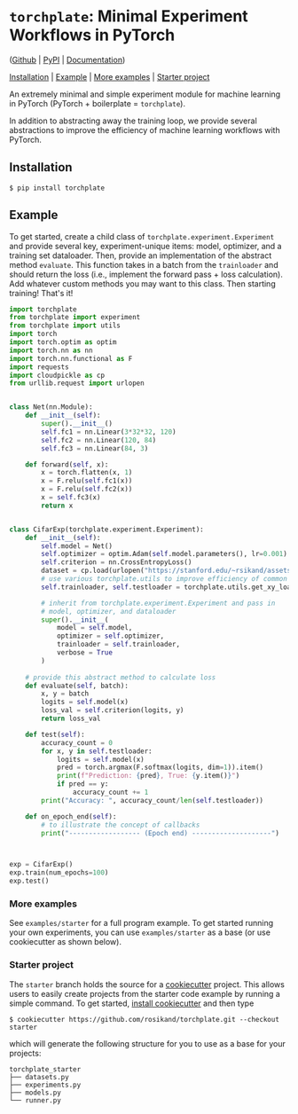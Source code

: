# `torchplate`: Minimal Experiment Workflows in PyTorch 

([Github](https://github.com/rosikand/torchplate) | [PyPI](https://pypi.org/project/torchplate) | [Documentation](https://rosikand.github.io/torchplate/))

[Installation](#installation) | [Example](#example) | [More examples](#more-examples) | [Starter project](#starter-project) 

An extremely minimal and simple experiment module for machine learning in PyTorch (PyTorch + boilerplate = `torchplate`).

In addition to abstracting away the training loop, we provide several abstractions to improve the efficiency of machine learning workflows with PyTorch. 

## Installation 

```
$ pip install torchplate
```

## Example 

To get started, create a child class of `torchplate.experiment.Experiment` and provide several key, experiment-unique items: model, optimizer, and a training set dataloader. Then, provide an implementation of the abstract method `evaluate`. This function takes in a batch from the `trainloader` and should return the loss (i.e., implement the forward pass + loss calculation). Add whatever custom methods you may want to this class. Then starting training! That's it! 

```python
import torchplate
from torchplate import experiment
from torchplate import utils
import torch
import torch.optim as optim
import torch.nn as nn
import torch.nn.functional as F
import requests
import cloudpickle as cp
from urllib.request import urlopen


class Net(nn.Module):
    def __init__(self):
        super().__init__()
        self.fc1 = nn.Linear(3*32*32, 120)
        self.fc2 = nn.Linear(120, 84)
        self.fc3 = nn.Linear(84, 3)

    def forward(self, x):
        x = torch.flatten(x, 1)
        x = F.relu(self.fc1(x))
        x = F.relu(self.fc2(x))
        x = self.fc3(x)
        return x


class CifarExp(torchplate.experiment.Experiment):
    def __init__(self): 
        self.model = Net()
        self.optimizer = optim.Adam(self.model.parameters(), lr=0.001)
        self.criterion = nn.CrossEntropyLoss()
        dataset = cp.load(urlopen("https://stanford.edu/~rsikand/assets/datasets/mini_cifar.pkl")) 
        # use various torchplate.utils to improve efficiency of common workflows 
        self.trainloader, self.testloader = torchplate.utils.get_xy_loaders(dataset)

        # inherit from torchplate.experiment.Experiment and pass in
        # model, optimizer, and dataloader 
        super().__init__(
            model = self.model,
            optimizer = self.optimizer,
            trainloader = self.trainloader,
            verbose = True
        )
    
    # provide this abstract method to calculate loss 
    def evaluate(self, batch):
        x, y = batch
        logits = self.model(x)
        loss_val = self.criterion(logits, y)
        return loss_val

    def test(self):
        accuracy_count = 0
        for x, y in self.testloader:
            logits = self.model(x)
            pred = torch.argmax(F.softmax(logits, dim=1)).item()
            print(f"Prediction: {pred}, True: {y.item()}")
            if pred == y:
                accuracy_count += 1
        print("Accuracy: ", accuracy_count/len(self.testloader))

    def on_epoch_end(self):
        # to illustrate the concept of callbacks 
        print("------------------ (Epoch end) --------------------")



exp = CifarExp()
exp.train(num_epochs=100)
exp.test()
```

### More examples

See `examples/starter` for a full program example. To get started running your own experiments, you can use `examples/starter` as a base (or use cookiecutter as shown below). 

### Starter project 

The `starter` branch holds the source for a [cookiecutter](https://github.com/cookiecutter/cookiecutter) project. This allows users to easily create projects from the starter code example by running a simple command. To get started, [install cookiecutter](https://cookiecutter.readthedocs.io/en/stable/installation.html#install-cookiecutter) and then type
```
$ cookiecutter https://github.com/rosikand/torchplate.git --checkout starter
```

which will generate the following structure for you to use as a base for your projects: 

```
torchplate_starter
├── datasets.py
├── experiments.py
├── models.py
└── runner.py
```
